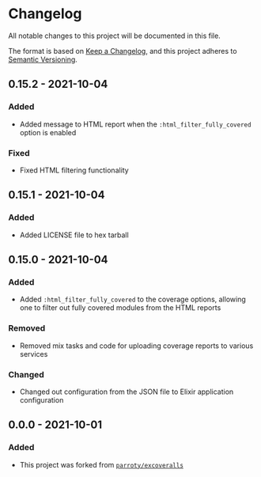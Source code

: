 # Changelog

All notable changes to this project will be documented in this file.

The format is based on [Keep a
Changelog](https://keepachangelog.com/en/1.0.0/), and this project adheres to
[Semantic Versioning](https://semver.org/spec/v2.0.0.html).

## 0.15.2 - 2021-10-04

### Added

- Added message to HTML report when the `:html_filter_fully_covered` option
  is enabled

### Fixed

- Fixed HTML filtering functionality

## 0.15.1 - 2021-10-04

### Added

- Added LICENSE file to hex tarball

## 0.15.0 - 2021-10-04

### Added

- Added `:html_filter_fully_covered` to the coverage options, allowing one
  to filter out fully covered modules from the HTML reports

### Removed

- Removed mix tasks and code for uploading coverage reports to various
  services

### Changed

- Changed out configuration from the JSON file to Elixir application
  configuration

## 0.0.0 - 2021-10-01

### Added

- This project was forked from
  [`parroty/excoveralls`](https://github.com/parroty/excoveralls)
